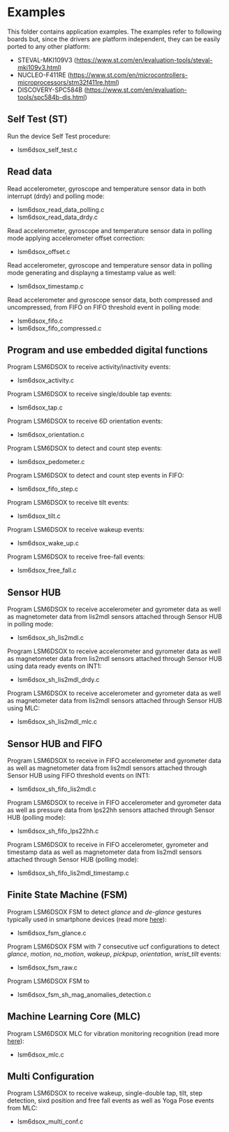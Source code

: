 # Examples

This folder contains application examples. The examples refer to following boards but, since the drivers are platform independent, they can be easily ported to any other platform:

- STEVAL-MKI109V3 (https://www.st.com/en/evaluation-tools/steval-mki109v3.html)
- NUCLEO-F411RE (https://www.st.com/en/microcontrollers-microprocessors/stm32f411re.html)
- DISCOVERY-SPC584B (https://www.st.com/en/evaluation-tools/spc584b-dis.html)

## Self Test (ST)

Run the device Self Test procedure:

  - lsm6dsox_self_test.c

## Read data

Read accelerometer, gyroscope and temperature sensor data in both interrupt (drdy) and polling mode:

  - lsm6dsox_read_data_polling.c
  - lsm6dsox_read_data_drdy.c

Read accelerometer, gyroscope and temperature sensor data in polling mode applying accelerometer offset correction:

  - lsm6dsox_offset.c

Read accelerometer, gyroscope and temperature sensor data in polling mode generating and displayng a timestamp value as well:

  - lsm6dsox_timestamp.c

Read accelerometer and gyroscope sensor data, both compressed and uncompressed, from FIFO on FIFO threshold event in polling mode:

  - lsm6dsox_fifo.c
  - lsm6dsox_fifo_compressed.c

## Program and use embedded digital functions

Program LSM6DSOX to receive activity/inactivity events:

  - lsm6dsox_activity.c

Program LSM6DSOX to receive single/double tap events:

  - lsm6dsox_tap.c

Program LSM6DSOX to receive 6D orientation events:

  - lsm6dsox_orientation.c

Program LSM6DSOX to detect and count step events:

  - lsm6dsox_pedometer.c

Program LSM6DSOX to detect and count step events in FIFO:

  - lsm6dsox_fifo_step.c

Program LSM6DSOX to receive tilt events:

  - lsm6dsox_tilt.c

Program LSM6DSOX to receive wakeup events:

  - lsm6dsox_wake_up.c

Program LSM6DSOX to receive free-fall events:

  - lsm6dsox_free_fall.c

## Sensor HUB

Program LSM6DSOX to receive accelerometer and gyrometer data as well as magnetometer data from lis2mdl sensors attached through Sensor HUB in polling mode:

  - lsm6dsox_sh_lis2mdl.c

Program LSM6DSOX to receive accelerometer and gyrometer data as well as magnetometer data from lis2mdl sensors attached through Sensor HUB using data ready events on INT1:

  - lsm6dsox_sh_lis2mdl_drdy.c

Program LSM6DSOX to receive accelerometer and gyrometer data as well as magnetometer data from lis2mdl sensors attached through Sensor HUB using MLC:

  - lsm6dsox_sh_lis2mdl_mlc.c

## Sensor HUB and FIFO

Program LSM6DSOX to receive in FIFO accelerometer and gyrometer data as well as magnetometer data from lis2mdl sensors attached through Sensor HUB using FIFO threshold events on INT1:

  - lsm6dsox_sh_fifo_lis2mdl.c

Program LSM6DSOX to receive in FIFO accelerometer and gyrometer data as well as pressure data from lps22hh sensors attached through Sensor HUB (polling mode):

  - lsm6dsox_sh_fifo_lps22hh.c

Program LSM6DSOX to receive in FIFO accelerometer, gyrometer and timestamp data as well as magnetometer data from lis2mdl sensors attached through Sensor HUB (polling mode):

  - lsm6dsox_sh_fifo_lis2mdl_timestamp.c

## Finite State Machine (FSM)

Program LSM6DSOX FSM to detect *glance* and *de-glance* gestures typically used in smartphone devices (read more [here](https://github.com/STMicroelectronics/STMems_Finite_State_Machine/blob/master/application_examples/lsm6dsox/Glance%20detection/README.md)):

  - lsm6dsox_fsm_glance.c

Program LSM6DSOX FSM with 7 consecutive ucf configurations to detect *glance*, *motion*, *no_motion*, *wakeup*, *pickpup*, *orientation*, *wrist_tilt* events:

  - lsm6dsox_fsm_raw.c

Program LSM6DSOX FSM to

  - lsm6dsox_fsm_sh_mag_anomalies_detection.c

## Machine Learning Core (MLC)

Program LSM6DSOX MLC for vibration monitoring recognition (read more [here](https://github.com/STMicroelectronics/STMems_Machine_Learning_Core/blob/master/application_examples/lsm6dsox/Vibration%20monitoring/README.md)):

  - lsm6dsox_mlc.c

## Multi Configuration

Program LSM6DSOX to receive wakeup, single-double tap, tilt, step detection, sixd position and free fall events as well as Yoga Pose events from MLC:

  - lsm6dsox_multi_conf.c
